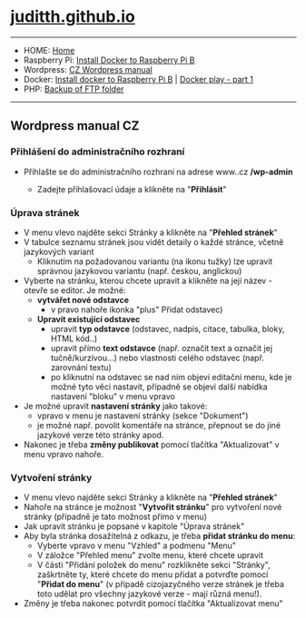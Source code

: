 # [juditth.github.io](https://juditth.github.io)

----

* HOME: [Home](https://juditth.github.io)
* Raspberry Pi: [Install Docker to Raspberry Pi B](https://juditth.github.io/raspberryPiB)
* Wordpress: [CZ Wordpress manual](https://juditth.github.io/wordpressManualCz)
* Docker: [Install docker to Raspberry Pi B](https://juditth.github.io/raspberryPiB) \| [Docker play - part 1](https://juditth.github.io/dockerPlayPart1)
* PHP: [Backup of FTP folder](https://juditth.github.io/backupFtpFolder)

----

## Wordpress manual CZ

### Přihlášení do administračního rozhraní

* Přihlašte se do administračního rozhraní na adrese www.<domena>.cz **/wp-admin**
    * Zadejte přihlašovací údaje a klikněte na "**Přihlásit**"


### Úprava stránek

* V menu vlevo najděte sekci Stránky a klikněte na "**Přehled stránek**"
* V tabulce seznamu stránek jsou vidět detaily o každé stránce, včetně jazykových variant
   * Kliknutím na požadovanou variantu (na ikonu tužky) lze upravit správnou jazykovou variantu (např. českou, anglickou)
* Vyberte na stránku, kterou chcete upravit a klikněte na její název - otevře se editor. Je možné:
   * **vytvářet nové odstavce**
      * v pravo nahoře ikonka "plus" Přidat odstavec)
   * **Upravit existující odstavec**
      * upravit **typ odstavce** (odstavec, nadpis, citace, tabulka, bloky, HTML kód..)
      * upravit přímo **text odstavce** (např. označit text a označit jej tučně/kurzívou...) nebo vlastnosti celého odstavec (např. zarovnání textu) 
      * po kliknutní na odstavec se nad ním objeví editační menu, kde je možné tyto věci nastavit, případně se objeví další nabídka nastavení "bloku" v menu vpravo
* Je možné upravit **nastavení stránky** jako takové:
   * vpravo v menu je nastavení stránky (sekce "Dokument")
   * je možné např. povolit komentáře na stránce, přepnout se do jiné jazykové verze této stránky apod. 
* Nakonec je třeba **změny publikovat** pomocí tlačítka "Aktualizovat" v menu vpravo nahoře.

    
### Vytvoření stránky

* V menu vlevo najděte sekci Stránky a klikněte na "**Přehled stránek**"
* Nahoře na stránce je možnost "**Vytvořit stránku**" pro vytvoření nové stránky (případně je tato možnost přímo v menu)
* Jak upravit stránku je popsané v kapitole "Úprava stránek"
* Aby byla stránka dosažitelná z odkazu, je třeba **přidat stránku do menu**:
   * Vyberte vpravo v menu "Vzhled" a podmenu "Menu"
   * V záložce "Přehled menu" zvolte menu, které chcete upravit
   * V části "Přidání položek do menu" rozklikněte sekci "Stránky", zaškrtněte ty, které chcete do menu přidat a potvrďte pomocí "**Přidat do menu**" (v případě cizojazyčného verze stránek je třeba toto udělat pro všechny jazykové verze - mají různá menu!).
* Změny je třeba nakonec potvrdit pomocí tlačítka "Aktualizovat menu"
   


